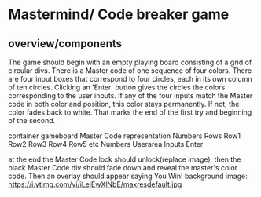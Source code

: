 # Mastermind/ Code breaker game

## overview/components
The game should begin with an empty playing board consisting of a grid of circular divs. There is a Master code of one sequence of four colors. There are four input boxes that correspond to four circles, each in its own column of ten circles. Clicking an 'Enter' button gives the circles the colors corresponding to the user inputs. If any of the four inputs match the Master code in both color and position, this color stays permanently. If not, the color fades back to white. That marks the end of the first try and beginning of the second. 

container
    gameboard
        Master Code representation
        Numbers
        Rows
            Row1
            Row2
            Row3
            Row4
            Row5 etc
        Numbers
        Userarea
            Inputs
            Enter

at the end the Master Code lock should unlock(replace image), then the black Master Code div should fade down and reveal the master's color code. Then an overlay should appear saying You Win!
background image: https://i.ytimg.com/vi/iLejEwXlNbE/maxresdefault.jpg
